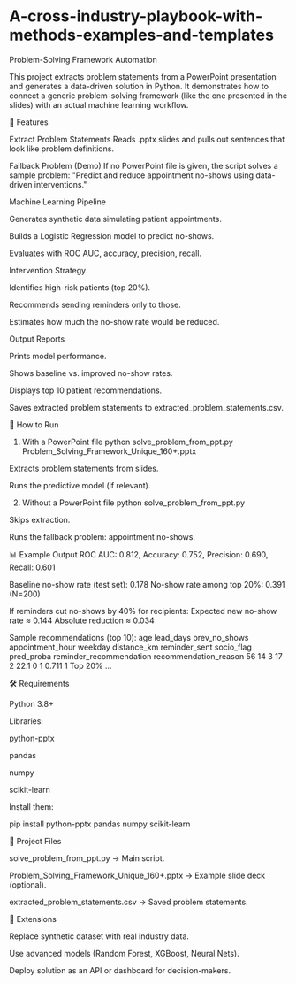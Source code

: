 # A-cross-industry-playbook-with-methods-examples-and-templates

Problem-Solving Framework Automation

This project extracts problem statements from a PowerPoint presentation and generates a data-driven solution in Python. It demonstrates how to connect a generic problem-solving framework (like the one presented in the slides) with an actual machine learning workflow.

📌 Features

Extract Problem Statements
Reads .pptx slides and pulls out sentences that look like problem definitions.

Fallback Problem (Demo)
If no PowerPoint file is given, the script solves a sample problem:
"Predict and reduce appointment no-shows using data-driven interventions."

Machine Learning Pipeline

Generates synthetic data simulating patient appointments.

Builds a Logistic Regression model to predict no-shows.

Evaluates with ROC AUC, accuracy, precision, recall.

Intervention Strategy

Identifies high-risk patients (top 20%).

Recommends sending reminders only to those.

Estimates how much the no-show rate would be reduced.

Output Reports

Prints model performance.

Shows baseline vs. improved no-show rates.

Displays top 10 patient recommendations.

Saves extracted problem statements to extracted_problem_statements.csv.

🚀 How to Run
1. With a PowerPoint file
python solve_problem_from_ppt.py Problem_Solving_Framework_Unique_160+.pptx


Extracts problem statements from slides.

Runs the predictive model (if relevant).

2. Without a PowerPoint file
python solve_problem_from_ppt.py


Skips extraction.

Runs the fallback problem: appointment no-shows.

📊 Example Output
ROC AUC: 0.812, Accuracy: 0.752, Precision: 0.690, Recall: 0.601

Baseline no-show rate (test set): 0.178
No-show rate among top 20%: 0.391 (N=200)

If reminders cut no-shows by 40% for recipients:
Expected new no-show rate ≈ 0.144
Absolute reduction ≈ 0.034

Sample recommendations (top 10):
 age  lead_days  prev_no_shows  appointment_hour  weekday  distance_km  reminder_sent  socio_flag  pred_proba  reminder_recommendation recommendation_reason
  56         14              3                17        2         22.1              0           1       0.711                        1              Top 20%
...

🛠 Requirements

Python 3.8+

Libraries:

python-pptx

pandas

numpy

scikit-learn

Install them:

pip install python-pptx pandas numpy scikit-learn

📂 Project Files

solve_problem_from_ppt.py → Main script.

Problem_Solving_Framework_Unique_160+.pptx → Example slide deck (optional).

extracted_problem_statements.csv → Saved problem statements.

🔮 Extensions

Replace synthetic dataset with real industry data.

Use advanced models (Random Forest, XGBoost, Neural Nets).

Deploy solution as an API or dashboard for decision-makers.
